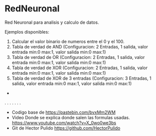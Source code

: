 # RedNeuronal

Red Neuronal para analisis y calculo de datos.

Ejemplos disponibles:
1) Calcular el valor binario de numeros entre el 0 y el 100.
2) Tabla de verdad de AND (Configuracion: 2 Entradas, 1 salida, valor entrada min:0 max:1, valor salida min:0 max:1) 
3) Tabla de verdad de OR (Configuracion: 2 Entradas, 1 salida, valor entrada min:0 max:1, valor salida min:0 max:1)
4) Tabla de verdad de XOR (Configuracion: 2 Entradas, 1 salida, valor entrada min:0 max:1, valor salida min:0 max:1)
5) Tabla de verdad de XOR de 3 entradas (Configuracion: 3 Entradas, 1 salida, valor entrada min:0 max:1, valor salida min:0 max:1)

-
.
.
.
.
.
.
.

- Codigo base de https://pastebin.com/bvxMm2WM
- Video Donde se explica donde salen las formulas usadas. https://www.youtube.com/watch?v=X_0wo0we3bs
- Git de Hector Pulido https://github.com/HectorPulido
